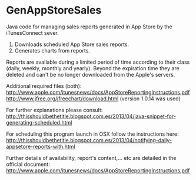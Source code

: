 GenAppStoreSales
================

Java code for managing sales reports generated in App Store by the iTunesConnect sever.

1. Downloads scheduled App Store sales reports.
2. Generates charts from reports.

Reports are available during a limited period of time according to their class (daily, weekly, monthly and yearly). Beyond the expiration time they are deleted and can't be no longer downloaded from the Apple's servers.

Additional required files (both):
http://www.apple.com/itunesnews/docs/AppStoreReportingInstructions.pdf
http://www.jfree.org/jfreechart/download.html (version 1.0.14 was used)

For further explanations please consult:
http://thisshouldbethetitle.blogspot.com.es/2013/04/java-snippet-for-generating-scheduled.html

For scheduling this program launch in OSX follow the instructions here:
http://thisshouldbethetitle.blogspot.com.es/2013/04/notifying-daily-appsetore-reports-with.html

Further details of availability, report's content,... etc are detailed in the official document:
http://www.apple.com/itunesnews/docs/AppStoreReportingInstructions.pdf